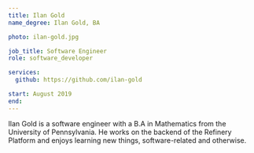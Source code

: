```yaml
---
title: Ilan Gold
name_degree: Ilan Gold, BA

photo: ilan-gold.jpg

job_title: Software Engineer
role: software_developer

services:
  github: https://github.com/ilan-gold

start: August 2019
end:
---
```

Ilan Gold is a software engineer with a B.A in Mathematics from the University of Pennsylvania.  He works on the backend of the Refinery Platform and enjoys learning new things, software-related and otherwise.
